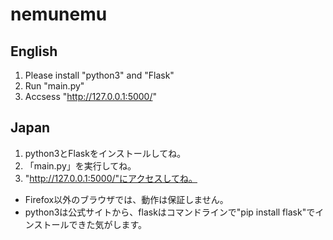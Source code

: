 # nemunemu

## English
1. Please install "python3" and "Flask"
2. Run "main.py"
3. Accsess "http://127.0.0.1:5000/"

## Japan
1. python3とFlaskをインストールしてね。
2. 「main.py」を実行してね。
3. "http://127.0.0.1:5000/"にアクセスしてね。

- Firefox以外のブラウザでは、動作は保証しません。
- python3は公式サイトから、flaskはコマンドラインで"pip install flask"でインストールできた気がします。
